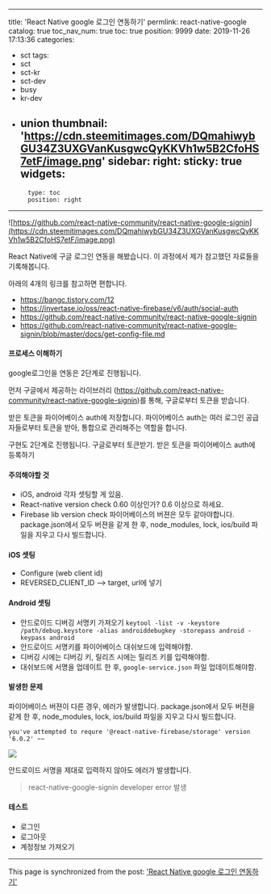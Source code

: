 
---
title: 'React Native google 로그인 연동하기'
permlink: react-native-google
catalog: true
toc_nav_num: true
toc: true
position: 9999
date: 2019-11-26 17:13:36
categories:
- sct
tags:
- sct
- sct-kr
- sct-dev
- busy
- kr-dev
- union
thumbnail: 'https://cdn.steemitimages.com/DQmahiwybGU34Z3UXGVanKusgwcQyKKVh1w5B2CfoHS7etF/image.png'
sidebar:
    right:
        sticky: true
widgets:
    -
        type: toc
        position: right
---


![https://github.com/react-native-community/react-native-google-signin](https://cdn.steemitimages.com/DQmahiwybGU34Z3UXGVanKusgwcQyKKVh1w5B2CfoHS7etF/image.png)

React Native에 구글 로그인 연동을 해봤습니다.
이 과정에서 제가 참고했던 자료들을 기록해봅니다. 

아래의 4개의 링크를 참고하면 편합니다. 

* https://bangc.tistory.com/12
* https://invertase.io/oss/react-native-firebase/v6/auth/social-auth
* https://github.com/react-native-community/react-native-google-signin
* https://github.com/react-native-community/react-native-google-signin/blob/master/docs/get-config-file.md

#### 프로세스 이해하기

google로그인을 연동은 2단계로 진행됩니다. 

먼저 구글에서 제공하는 라이브러리 (https://github.com/react-native-community/react-native-google-signin)를 통해, 구글로부터 토큰을 받습니다. 

받은 토큰을 파이어베이스 auth에 저장합니다. 파이어베이스 auth는 여러 로그인 공급자들로부터 토큰을 받아, 통합으로 관리해주는 역할을 합니다.

구현도 2단계로 진행됩니다. 구글로부터 토큰받기. 받은 토큰을 파이어베이스 auth에 등록하기



#### 주의해야할 것
* iOS, android 각자 셋팅할 게 있음.
* React-native version check 0.60 이상인가? 0.6 이상으로 하세요.
* Firebase lib version check
파이어베이스의 버젼은 모두 같아야합니다. package.json에서 모두 버젼을 같게 한 후, node_modules, lock, ios/build 파일을 지우고 다시 빌드합니다.

#### iOS 셋팅
* Configure (web client id)
* REVERSED_CLIENT_ID —> target, url에 넣기

#### Android 셋팅

* 안드로이드 디버깅 서명키 가져오기
`keytool -list -v -keystore /path/debug.keystore -alias androiddebugkey -storepass android -keypass android`
* 안드로이드 서명키를 파이어베이스 대쉬보드에 입력해야함.
* 디버깅 시에는 디버깅 키, 릴리즈 시에는 릴리즈 키를 입력해야함.
* 대쉬보드에 서명을 업데이트 한 후, `google-service.json` 파일 업데이트해야함.


#### 발생한 문제

파이어베이스 버젼이 다른 경우, 에러가 발생합니다. package.json에서 모두 버젼을 같게 한 후, node_modules, lock, ios/build 파일을 지우고 다시 빌드합니다. 

`you've attempted to requre '@react-native-firebase/storage' version '6.0.2' ~~`

![](https://steemitimages.com/300x0/https://cdn.steemitimages.com/DQmXcQ2sLbJUzuWPkwiwgxJr64nnVgLi82rqSGtfZeB5C43/image.png)


안드로이드 서명을 제대로 입력하지 않아도 에러가 발생합니다.
> react-native-google-signin developer error 발생

#### 테스트

* 로그인
* 로그아웃
* 계정정보 가져오기

- - -

This page is synchronized from the post: ['React Native google 로그인 연동하기'](https://steemit.com/@jacobyu/react-native-google)
